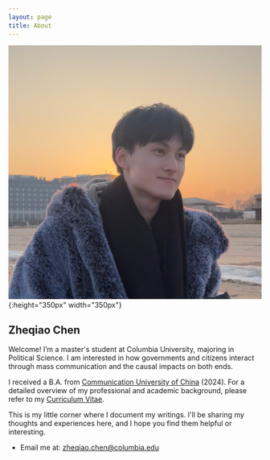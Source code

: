 ```yaml
---
layout: page
title: About
---
```

![陈柘桥的照片](/assets/mypic.jpg "Photo Credit: Yijun Wang"){:height="350px" width="350px"}

## Zheqiao Chen

Welcome! I’m a master's student at Columbia University, majoring in Political Science. I am interested in how governments and citizens interact through mass communication and the causal impacts on both ends. 

I received a B.A. from [Communication University of China](https://en.cuc.edu.cn/) (2024). For a detailed overview of my professional and academic background, please refer to my [Curriculum Vitae](../assets/cv.pdf).

This is my little corner where I document my writings. I'll be sharing my thoughts and experiences here, and I hope you find them helpful or interesting.

- Email me at: <a href="mailto:zheqiao.chen@columbia.edu">zheqiao.chen@columbia.edu</a>